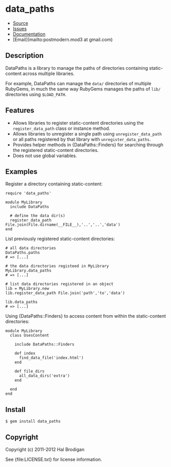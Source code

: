 # data_paths

* [Source](https://github.com/postmodern/data_paths)
* [Issues](https://github.com/postmodern/data_paths/issues)
* [Documentation](http://rubydoc.info/gems/data_paths/frames)
* [Email](mailto:postmodern.mod3 at gmail.com)

## Description

DataPaths is a library to manage the paths of directories containing
static-content across multiple libraries.

For example, DataPaths can manage the `data/` directories of
multiple RubyGems, in much the same way RubyGems manages the paths of
`lib/` directories using `$LOAD_PATH`.

## Features

* Allows libraries to register static-content directories using the
  `register_data_path` class or instance method.
* Allows libraries to unregister a single path using
  `unregister_data_path` or all paths registered by that library with
  `unregister_data_paths`.
* Provides helper methods in {DataPaths::Finders} for searching through
  the registered static-content directories.
* Does not use global variables.

## Examples

Register a directory containing static-content:

    require 'data_paths'
    
    module MyLibrary
      include DataPaths
    
      # define the data dir(s)
      register_data_path File.join(File.dirname(__FILE__),'..','..','data')
    end

List previously registered static-content directories:

    # all data directories
    DataPaths.paths
    # => [...]

    # the data directories registeed in MyLibrary
    MyLibrary.data_paths
    # => [...]

    # list data directories registered in an object
    lib = MyLibrary.new
    lib.register_data_path File.join('path','to','data')

    lib.data_paths
    # => [...]

Using {DataPaths::Finders} to access content from within the
static-content directories:

    module MyLibrary
      class UsesContent
    
        include DataPaths::Finders
    
        def index
          find_data_file('index.html')
        end

        def file_dirs
          all_data_dirs('extra')
        end
    
      end
    end

## Install

    $ gem install data_paths

## Copyright

Copyright (c) 2011-2012 Hal Brodigan

See {file:LICENSE.txt} for license information.
